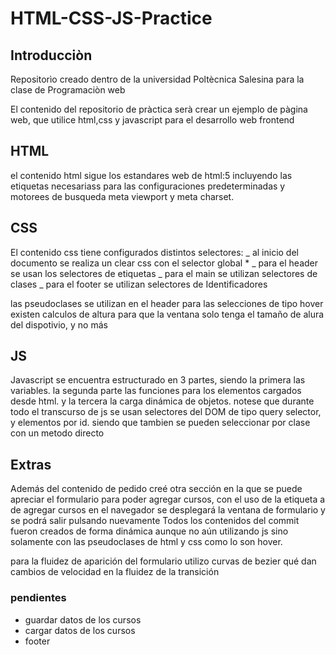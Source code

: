 # HTML-CSS-JS-Practice

## Introducciòn

Repositorìo creado dentro de la universidad Poltècnica Salesina para la clase de Programaciòn web

El contenido del repositorio de pràctica serà crear un ejemplo de pàgina web, que utilice html,css y javascript para el desarrollo web frontend

## HTML

el contenido html sigue los estandares web de html:5 incluyendo las etiquetas necesariass para las configuraciones predeterminadas y motorees de busqueda meta viewport y meta charset. 





## CSS

El contenido css tiene configurados distintos selectores:
_ al inicio del documento se realiza un clear css con el selector global * 
_ para el header  se usan los selectores de etiquetas
_ para el main se utilizan selectores de clases
_ para el footer se utilizan selectores de Identificadores


las pseudoclases se utilizan en el header para las selecciones de tipo hover
existen calculos de altura para que la ventana solo tenga el tamaño de alura del dispotivio, y no más

## JS

Javascript se encuentra estructurado en 3 partes, siendo la primera las variables.
la segunda parte las funciones para los elementos cargados desde html.
y la tercera la carga dinámica de objetos.
notese que durante todo el transcurso de js se usan selectores del DOM de tipo query selector, y elementos por id.
siendo que tambien se pueden seleccionar por clase con un metodo directo






## Extras
Además del contenido de pedido creé otra sección en la que se puede apreciar el formulario para poder agregar cursos, con el uso de la etiqueta a de agregar cursos en el navegador se desplegará la ventana de formulario y se podrá salir pulsando nuevamente
Todos los contenidos del commit fueron creados de forma dinámica aunque no aún utilizando js sino solamente con las pseudoclases de html y css como lo son hover.

para la fluidez de aparición del formulario utilizo curvas de bezier qué dan cambios de velocidad en la fluidez de la transición 





### pendientes
- guardar datos de los cursos
- cargar datos de los cursos
- footer
